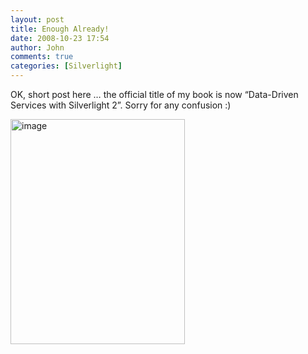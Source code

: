 ```yaml
---
layout: post
title: Enough Already!
date: 2008-10-23 17:54
author: John
comments: true
categories: [Silverlight]
---
```

<p>OK, short post here &hellip; the official title of my book is now &ldquo;Data-Driven Services with Silverlight 2&rdquo;. Sorry for any confusion :)</p>
<p><img title="image" style="border-right: 0px; border-top: 0px; display: inline; border-left: 0px; border-bottom: 0px" height="360" alt="image" width="279" border="0" src="/wp-content/uploads/files/media/image/WindowsLiveWriter/EnoughAlready_FBAF/image_3.png" /></p>

